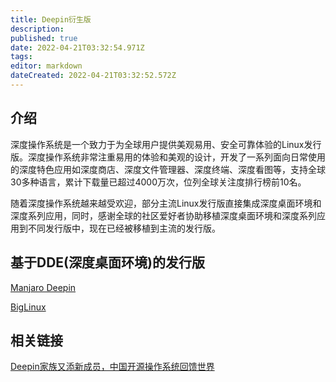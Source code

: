 ```yaml
---
title: Deepin衍生版
description: 
published: true
date: 2022-04-21T03:32:54.971Z
tags: 
editor: markdown
dateCreated: 2022-04-21T03:32:52.572Z
---
```


## 介绍

深度操作系统是一个致力于为全球用户提供美观易用、安全可靠体验的Linux发行版。深度操作系统非常注重易用的体验和美观的设计，开发了一系列面向日常使用的深度特色应用如深度商店、深度文件管理器、深度终端、深度看图等，支持全球30多种语言，累计下载量已超过4000万次，位列全球关注度排行榜前10名。

随着深度操作系统越来越受欢迎，部分主流Linux发行版直接集成深度桌面环境和深度系列应用，同时，感谢全球的社区爱好者协助移植深度桌面环境和深度系列应用到不同发行版中，现在已经被移植到主流的发行版。

## 基于DDE(深度桌面环境)的发行版 

[Manjaro Deepin](https://manjaro.org/category/community-editions/deepin)

[BigLinux](www.biglinux.com.br)

## 相关链接

[Deepin家族又添新成员，中国开源操作系统回馈世界](https://www.deepin.com/?p=309)
